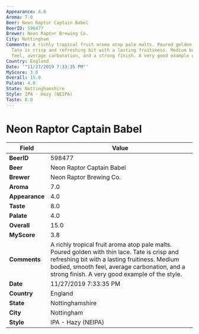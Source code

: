 ```yaml
---
Appearance: 4.0
Aroma: 7.0
Beer: Neon Raptor Captain Babel
BeerID: 598477
Brewer: Neon Raptor Brewing Co.
City: Nottingham
Comments: A richly tropical fruit aroma atop pale malts. Poured golden with thin lace.
  Tate is crisp and refreshing bit with a lasting fruitiness. Medium bodied, smooth
  feel, average carbonation, and a strong finish. A very good example of the style.
Country: England
Date: '"11/27/2019 7:33:35 PM"'
MyScore: 3.8
Overall: 15.0
Palate: 4.0
State: Nottinghamshire
Style: IPA - Hazy (NEIPA)
Taste: 8.0
---
```


# Neon Raptor Captain Babel

| Field         | Value |
|---------------|-------|
| **BeerID** | 598477 |
| **Beer** | Neon Raptor Captain Babel |
| **Brewer** | Neon Raptor Brewing Co. |
| **Aroma** | 7.0 |
| **Appearance** | 4.0 |
| **Taste** | 8.0 |
| **Palate** | 4.0 |
| **Overall** | 15.0 |
| **MyScore** | 3.8 |
| **Comments** | A richly tropical fruit aroma atop pale malts. Poured golden with thin lace. Tate is crisp and refreshing bit with a lasting fruitiness. Medium bodied, smooth feel, average carbonation, and a strong finish. A very good example of the style. |
| **Date** | 11/27/2019 7:33:35 PM |
| **Country** | England |
| **State** | Nottinghamshire |
| **City** | Nottingham |
| **Style** | IPA - Hazy (NEIPA) |

